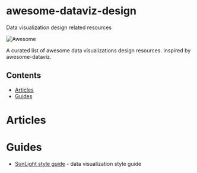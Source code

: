 # awesome-dataviz-design
Data visualization design related resources


![Awesome](https://cdn.rawgit.com/sindresorhus/awesome/d7305f38d29fed78fa85652e3a63e154dd8e8829/media/badge.svg)

A curated list of awesome  data visualizations design resources.  Inspired by awesome-dataviz.


## Contents
- [Articles](#articles)
- [Guides](#guides)




# Articles

# Guides
 * [SunLight style guide](https://github.com/amycesal/dataviz-style-guide/blob/master/Sunlight-StyleGuide-DataViz.pdf) -  data visualization style guide
